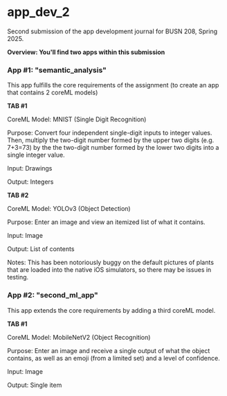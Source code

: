 # app_dev_2
Second submission of the app development journal for BUSN 208, Spring 2025.

**Overview: You'll find two apps within this submission**

### App #1: "semantic_analysis"
This app fulfills the core requirements of the assignment (to create an app that contains 2 coreML models)

**TAB #1**

CoreML Model: MNIST (Single Digit Recognition)

Purpose: Convert four independent single-digit inputs to integer values. Then, multiply the two-digit number formed by the upper two digits (e.g. 7+3=73) by the the two-digit number formed by the lower two digits into a single integer value.

Input: Drawings

Output: Integers

**TAB #2**

CoreML Model: YOLOv3 (Object Detection)

Purpose: Enter an image and view an itemized list of what it contains.

Input: Image

Output: List of contents

Notes: This has been notoriously buggy on the default pictures of plants that are loaded into the native iOS simulators, so there may be issues in testing. 

### App #2: "second_ml_app"
This app extends the core requirements by adding a third coreML model.

**TAB #1**

CoreML Model: MobileNetV2 (Object Recognition)

Purpose: Enter an image and receive a single output of what the object contains, as well as an emoji (from a limited set) and a level of confidence.

Input: Image

Output: Single item

